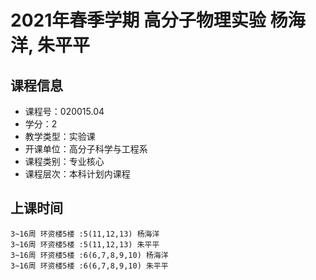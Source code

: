 # 2021年春季学期 高分子物理实验 杨海洋, 朱平平






## 课程信息

- 课程号：020015.04
- 学分：2
- 教学类型：实验课
- 开课单位：高分子科学与工程系
- 课程类别：专业核心
- 课程层次：本科计划内课程

## 上课时间

```
3~16周 环资楼5楼 :5(11,12,13) 杨海洋
3~16周 环资楼5楼 :5(11,12,13) 朱平平
3~16周 环资楼5楼 :6(6,7,8,9,10) 杨海洋
3~16周 环资楼5楼 :6(6,7,8,9,10) 朱平平
```

